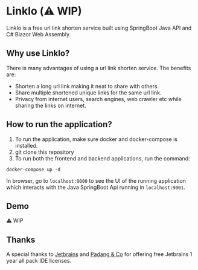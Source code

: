 # Linklo (:warning: WIP)

Linklo is a free url link shorten service built using SpringBoot Java API and C# Blazor Web Assembly.

## Why use Linklo?

There is many advantages of using a url link shorten service. The benefits are:
* Shorten a long url link making it neat to share with others.
* Share multiple shortened unique links for the same url link.
* Privacy from internet users, search engines, web crawler etc while sharing the links on internet.

## How to run the application?
1. To run the application, make sure docker and docker-compose is installed.
2. git clone this repository
3. To run both the frontend and backend applications, run the command: 
```
docker-compose up -d
```

In browser, go to `localhost:9000` to see the UI of the running application which interacts with the Java SpringBoot Api running in `localhost:9001`.

## Demo
:warning: WIP

## Thanks
A special thanks to [Jetbrains](https://www.jetbrains.com/) and [Padang & Co](https://www.padang.co/) for offering free Jetbrains 1 year all pack IDE licenses.





